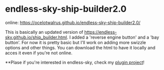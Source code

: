 # endless-sky-ship-builder2.0

online: https://ocelotwalrus.github.io/endless-sky-ship-builder2.0/

This is basically an updated version of https://endless-sky.github.io/ship_builder.html.
I added a 'reverse engine button' and a 'bay button'. For now it is pretty basic but I'll work on adding more swizzle options and other things.
You can download the html to have it locally and acces it even if you're not online.

**Plase if you're interested in endless-sky, check my [plugin project](https://github.com/OcelotWalrus/Cromha-Expansion-plugin)!
